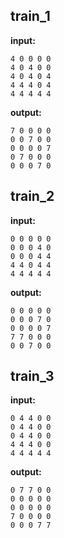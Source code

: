 
## train_1

**input:**
```
4 0 0 0 0
4 0 4 0 0
4 0 4 0 4
4 4 4 0 4
4 4 4 4 4
```


**output:**
```
7 0 0 0 0
0 0 7 0 0
0 0 0 0 7
0 7 0 0 0
0 0 0 7 0
```


## train_2

**input:**
```
0 0 0 0 0
0 0 0 4 0
0 0 0 4 4
4 4 0 4 4
4 4 4 4 4
```


**output:**
```
0 0 0 0 0
0 0 0 7 0
0 0 0 0 7
7 7 0 0 0
0 0 7 0 0
```


## train_3

**input:**
```
0 4 4 0 0
0 4 4 0 0
0 4 4 0 0
4 4 4 0 0
4 4 4 4 4
```


**output:**
```
0 7 7 0 0
0 0 0 0 0
0 0 0 0 0
7 0 0 0 0
0 0 0 7 7
```

